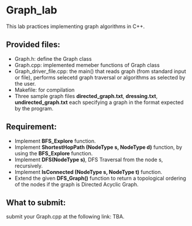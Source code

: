 # Graph_lab 

This lab practices implementing graph algorithms in C++. 

## Provided files: 
  * Graph.h: define the Graph class
  * Graph.cpp: implemented memeber functions of Graph class
  * Graph_driver_file.cpp: the main() that reads graph (from standard input or file), performs selecetd graph traversal or algorithms as selected by the user.
  * Makefile: for compilation
  * Three sample graph files **directed_graph.txt**, **dressing.txt**, **undirected_graph.txt** each specifying a graph in the format expected by the program.


## Requirement:
  * Implement **BFS_Explore** function.
  * Implement **ShortestHopPath (NodeType s, NodeType d)** function, by using the **BFS_Explore** function.
  * Implement **DFS(NodeType s)**, DFS Traversal from the node s, recursively. 
  * Implement **IsConnected (NodeType s, NodeType t)** function.
  * Extend the given **DFS_Graph()** function to return a topological ordering of the nodes if the graph is Directed Acyclic Graph. 


## What to submit: 

submit your Graph.cpp at the following link: 
TBA. 
